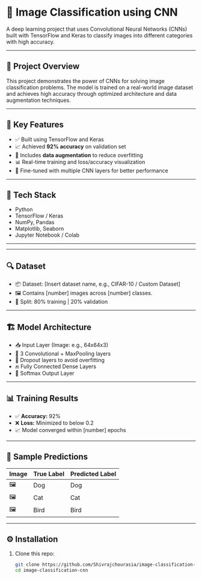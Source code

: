 # 🧪 Image Classification using CNN

A deep learning project that uses Convolutional Neural Networks (CNNs) built with TensorFlow and Keras to classify images into different categories with high accuracy.

---

## 📌 Project Overview

This project demonstrates the power of CNNs for solving image classification problems. The model is trained on a real-world image dataset and achieves high accuracy through optimized architecture and data augmentation techniques.

---

## 🚀 Key Features

- ✅ Built using TensorFlow and Keras
- 📈 Achieved **92% accuracy** on validation set
- 🔁 Includes **data augmentation** to reduce overfitting
- 📊 Real-time training and loss/accuracy visualization
- 🧠 Fine-tuned with multiple CNN layers for better performance

---

## 🧰 Tech Stack

- Python
- TensorFlow / Keras
- NumPy, Pandas
- Matplotlib, Seaborn
- Jupyter Notebook / Colab

---

---

## 🔍 Dataset

- 📦 Dataset: [Insert dataset name, e.g., CIFAR-10 / Custom Dataset]
- 🖼 Contains [number] images across [number] classes.
- 📁 Split: 80% training | 20% validation

---

## 🏗 Model Architecture

- 📥 Input Layer (Image: e.g., 64x64x3)
- 🧠 3 Convolutional + MaxPooling layers
- 🔄 Dropout layers to avoid overfitting
- 🔚 Fully Connected Dense Layers
- 🎯 Softmax Output Layer

---

## 📊 Training Results

- ✅ **Accuracy:** 92%
- ❌ **Loss:** Minimized to below 0.2
- 📈 Model converged within [number] epochs

---

## 📸 Sample Predictions

| Image | True Label | Predicted Label |
|-------|------------|-----------------|
| 🖼    | Dog        | Dog             |
| 🖼    | Cat        | Cat             |
| 🖼    | Bird       | Bird            |

---

## ⚙️ Installation

1. Clone this repo:
   ```bash
   git clone https://github.com/Shivrajchourasia/image-classification-cnn.git
   cd image-classification-cnn




